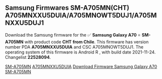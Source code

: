 <h2>Samsung Firmwares SM-A705MN(CHT) A705MNXXU5DUIA/A705MNOWT5DUJ1/A705MNXXU5DUJ1</h2>
Download the Samsung firmware for the ✅ <strong>Samsung Galaxy A70 </strong> ⭐ <strong>SM-A705MN</strong> with product code <strong>CHT</strong> <strong> from Chile</strong>. This firmware has version number PDA <strong>A705MNXXU5DUIA</strong> and CSC A705MNOWT5DUJ1. The operating system of this firmware is Android R , with build date 2021-11-24. Changelist <strong>22528094</strong>.


[SM-A705MN](https://samfirm.shop/samsung/model/SM-A705MN)
[A705MNXXU5DUIA](https://samfirm.shop/samsung/pda/A705MNXXU5DUIA)
[Download Firmware Samsung Galaxy A70 SM-A705MN](https://samfirm.shop/samsung/firmware/480576)

